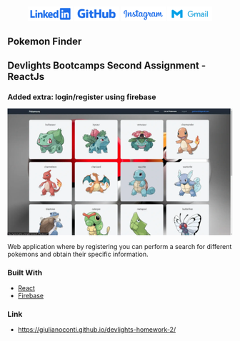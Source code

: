 <p align="center">
  <a href="https://www.linkedin.com/in/giulianoconti/"><img width="100" src="https://raw.githubusercontent.com/giulianoconti/api/main/svgs/linkedin.svg" alt="LinkedIn"></a>
  <a href="https://github.com/giulianoconti"><img width="100" src="https://raw.githubusercontent.com/giulianoconti/api/main/svgs/github.svg" alt="GitHub"></a>
  <a href="https://www.instagram.com/giulianocontii/"><img width="100" src="https://raw.githubusercontent.com/giulianoconti/api/main/svgs/instagram.svg" alt="Instagram"></a>
  <a href="mailto:giuliconti1@gmail.com"><img width="100" src="https://raw.githubusercontent.com/giulianoconti/api/main/svgs/gmail.png" alt="Mail"></a>
</p>

## Pokemon Finder

## Devlights Bootcamps Second Assignment - ReactJs

### Added extra: login/register using firebase

![Sokoban](https://raw.githubusercontent.com/giulianoconti/api/main/imagesProjects/images_1920x1080/pokemon.webp?raw=true)

Web application where by registering you can perform a search for different pokemons and obtain their specific information.

### Built With

* [React](https://reactjs.org/)
* [Firebase](https://firebase.google.com/)

### Link

* https://giulianoconti.github.io/devlights-homework-2/

